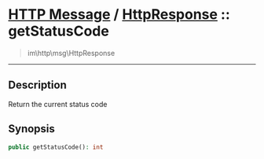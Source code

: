 # [HTTP Message](http.md) / [HttpResponse](http-HttpResponse.md) :: getStatusCode
 > im\http\msg\HttpResponse
____

## Description
Return the current status code

## Synopsis
```php
public getStatusCode(): int
```
